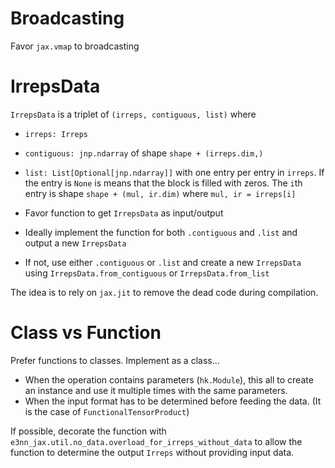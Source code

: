 # Broadcasting
Favor `jax.vmap` to broadcasting

# IrrepsData
`IrrepsData` is a triplet of `(irreps, contiguous, list)` where

- `irreps: Irreps`
- `contiguous: jnp.ndarray` of shape `shape + (irreps.dim,)`
- `list: List[Optional[jnp.ndarray]]` with one entry per entry in `irreps`. If the entry is `None` is means that the block is filled with zeros. The `i`th entry is shape `shape + (mul, ir.dim)` where `mul, ir = irreps[i]`

- Favor function to get `IrrepsData` as input/output
- Ideally implement the function for both `.contiguous` and `.list` and output a new `IrrepsData`
- If not, use either `.contiguous` or `.list` and create a new `IrrepsData` using `IrrepsData.from_contiguous` or `IrrepsData.from_list`

The idea is to rely on `jax.jit` to remove the dead code during compilation.

# Class vs Function
Prefer functions to classes. Implement as a class...

- When the operation contains parameters (`hk.Module`), this all to create an instance and use it multiple times with the same parameters.
- When the input format has to be determined before feeding the data. (It is the case of `FunctionalTensorProduct`)

If possible, decorate the function with `e3nn_jax.util.no_data.overload_for_irreps_without_data` to allow the function to determine the output `Irreps` without providing input data.
